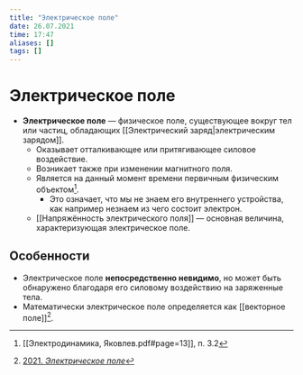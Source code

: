 ```yaml
---
title: "Электрическое поле"
date: 26.07.2021
time: 17:47
aliases: []
tags: []
---
```


# Электрическое поле

- **Электрическое поле** — физическое поле, cуществующее вокруг тел или частиц, обладающих [[Электрический заряд|электрическим зарядом]]. 
	- Оказывает отталкивающее или притягивающее силовое воздействие. 
	- Возникает также при изменении магнитного поля. 
	- Является на данный момент времени первичным физическим объектом[^1]. 
		- Это означает, что мы не знаем его внутреннего устройства, как например незнаем из чего состоит электрон.
	- [[Напряжённость электрического поля]] — основная величина, характеризующая электрическое поле.

## Особенности

- Электрическое поле **непосредственно невидимо**, но может быть обнаружено благодаря его силовому воздействию на заряженные тела.
- Математически электрическое поле определяется как [[векторное поле]][^2]. 

[^1]: [[Электродинамика, Яковлев.pdf#page=13]], п. 3.2
[^2]: [2021. *Электрическое поле*](zotero://select/items/1_PJ3XXDP6)